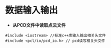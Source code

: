 # 数据输入输出

* **从PCD文件中读取点云文件**

```
#include <iostream> //标准c++库输入输出相关头文件
#include <pcl/io/pcd_io.h> // pcd读写相关头文件
```